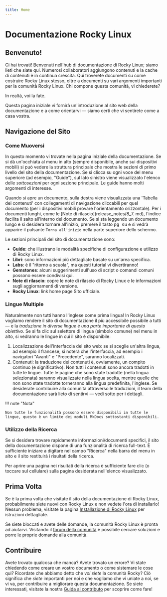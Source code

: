 ```yaml
---
title: Home
---
```


# Documentazione Rocky Linux

## Benvenuto!

Ci hai trovati! Benvenuti nell'hub di documentazione di Rocky Linux; siamo lieti che siate qui. Numerosi collaboratori aggiungono contenuti e la cache di contenuti è in continua crescita. Qui troverete documenti su come costruire Rocky Linux stesso, oltre a documenti su vari argomenti importanti per la comunità Rocky Linux. Chi compone questa comunità, vi chiederete?

In realtà, voi la fate.

Questa pagina iniziale vi fornirà un'introduzione al sito web della documentazione e a come orientarvi — siamo certi che vi sentirete come a casa vostra.

## Navigazione del Sito

### Come Muoversi

In questo momento vi trovate nella pagina iniziale della documentazione. Se si dà un'occhiata al menu in alto (sempre disponibile, anche sui dispositivi mobili) si può vedere la struttura principale che mostra le sezioni di primo livello del sito della documentazione. Se si clicca su ogni voce del menu superiore (ad esempio, "Guide"), sul lato sinistro viene visualizzato l'elenco delle *sottosezioni* per ogni sezione principale. Le guide hanno molti argomenti di interesse.

Quando si apre un documento, sulla destra viene visualizzata una 'Tabella dei contenuti' con collegamenti di navigazione cliccabili per quel documento (per i dispositivi mobili provare l'orientamento orizzontale). Per i documenti lunghi, come le [Note di rilascio](release_notes/8_7. md), l'indice facilita il salto all'interno del documento. Se si sta leggendo un documento lungo e si desidera tornare all'inizio, premere il tasto <kbd>pg su</kbd> e si vedrà apparire il pulsante `Torna all'inizio` nella parte superiore dello schermo.

Le sezioni principali del sito di documentazione sono:

* **Guide**: che illustrano le modalità specifiche di configurazione e utilizzo di Rocky Linux.
* **Libri**: sono informazioni più dettagliate basate su un'area specifica.
* **Labs**: è il "ritorno a scuola", ma questi tutorial vi divertiranno!
* **Gemstones**: alcuni suggerimenti sull'uso di script o comandi comuni possono essere condivisi qui.
* **Note di rilascio**: copre le note di rilascio di Rocky Linux e le informazioni sugli aggiornamenti di versione.
* **Rocky Linux**: link home page Sito ufficiale.

### Lingue Multiple

Naturalmente non tutti hanno l'inglese come prima lingua! In Rocky Linux vogliamo rendere il sito di documentazione il più accessibile possibile a tutti — e la *traduzione in diverse lingue è una parte importante di questo obiettivo*. Se si fa clic sul selettore di lingua (simbolo comune) nel menu in alto, si vedranno le lingue in cui il sito è disponibile:

1. Localizzazione dell'interfaccia del sito web: se si sceglie un'altra lingua, ad esempio il francese, si noterà che l'interfaccia, ad esempio i navigatori "Avanti" e "Precedente", saranno localizzati.
1. Contenuti: la traduzione dei contenuti è, ovviamente, un compito continuo (e significativo). Non tutti i contenuti sono ancora tradotti in tutte le lingue. Tutte le pagine che sono state tradotte (nella lingua selezionata) saranno visualizzate nella lingua scelta, mentre quelle che non sono state tradotte torneranno alla lingua predefinita, l'inglese. Se desiderate contribuire alla comunità attraverso le traduzioni, il team della documentazione sarà lieto di sentirvi — vedi sotto per i dettagli.

!!! note "Nota"

    Non tutte le funzionalità possono essere disponibili in tutte le lingue, questo è un limite dei moduli MkDocs sottostanti disponibili.

### Utilizzo della Ricerca

Se si desidera trovare rapidamente informazioni/documenti specifici, il sito della documentazione dispone di una funzionalità di ricerca full-text. È sufficiente iniziare a digitare nel campo "Ricerca" nella barra del menu in alto e il sito restituirà i risultati della ricerca.

Per aprire una pagina nei risultati della ricerca è sufficiente fare clic (o toccare sul cellulare) sulla pagina desiderata nell'elenco visualizzato.

## Prima Volta

Se è la prima volta che visitate il sito della documentazione di Rocky Linux, probabilmente siete nuovi con Rocky Linux e non vedete l'ora di installarlo! Nessun problema, visitate la pagina [Installazione di Rocky Linux](guides/installation.md) per istruzioni dettagliate.

Se siete bloccati e avete delle domande, la comunità Rocky Linux è pronta ad aiutarvi. Visitando il [forum della comunità](https://forums.rockylinux.org) è possibile cercare soluzioni e porre le proprie domande alla comunità.

## Contribuire

Avete trovato qualcosa che manca? Avete trovato un errore? Vi state chiedendo come creare un vostro documento o come sistemare le cose qui? Ricordate che abbiamo detto che *voi siete* la comunità Rocky? Ciò significa che *siete* importanti per noi e che vogliamo che vi uniate a noi, se vi va, per contribuire a migliorare questa documentazione. Se siete interessati, visitate la nostra [Guida al contributo](https://github.com/rocky-linux/documentation/blob/main/README.md) per scoprire come fare!
